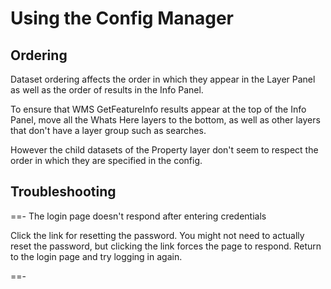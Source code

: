 ---
---

# Using the Config Manager

## Ordering

Dataset ordering affects the order in which they appear in the Layer Panel as well as the order of results in the Info Panel.

To ensure that WMS GetFeatureInfo results appear at the top of the Info Panel, move all the Whats Here layers to the bottom, as well as other layers that don't have a layer group such as searches.

However the child datasets of the Property layer don't seem to respect the order in which they are specified in the config.

## Troubleshooting

==- The login page doesn't respond after entering credentials

Click the link for resetting the password. You might not need to actually reset the password, but clicking the link forces the page to respond. Return to the login page and try logging in again.

==-
